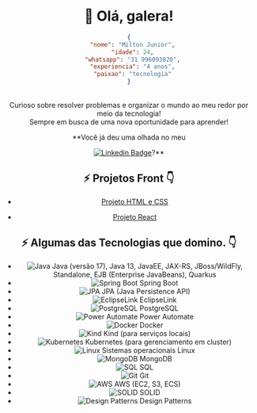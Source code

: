 

<h1 align="center"> 👋 Olá, galera!</h1>

<div style="text-align: center;">
  
```json
{
  "nome": "Milton Junior",
  "idade": 24,
  "whatsapp": "31 996093820",
  "experiencia": "4 anos",
  "paixao": "tecnologia"
}
```
<br>
Curioso sobre resolver problemas e organizar o mundo ao meu redor por meio da tecnologia! <br>Sempre em busca de uma nova oportunidade para aprender!<br>

**Você já deu uma olhada no meu 

 [![Linkedin Badge](https://img.shields.io/badge/-LinkedIn-blue?style=flat-square&logo=Linkedin&logoColor=white&link=https://www.linkedin.com/in/cabralmiltonjunior/)](https://www.linkedin.com/in/cabralmiltonjunior/)?** 

 
 <h2 align="center"> ⚡ Projetos Front 👇</h2>

- [Projeto HTML e CSS](https://visionary-gecko-925eb3.netlify.app/)


- [Projeto React](https://effervescent-malabi-e58d0c.netlify.app/)



<h2 align="center"> ⚡ Algumas das Tecnologias que domino. 👇</h2>


- ![Java](https://img.icons8.com/color/48/000000/java-coffee-cup-logo.png) Java (versão 17), Java 13, JavaEE, JAX-RS, JBoss/WildFly, Standalone, EJB (Enterprise JavaBeans), Quarkus
- ![Spring Boot](https://img.icons8.com/color/48/000000/spring-logo.png) Spring Boot
- ![JPA](https://img.icons8.com/color/48/000000/database-restore.png) JPA (Java Persistence API)
- ![EclipseLink](https://img.icons8.com/officel/48/000000/eclipse.png) EclipseLink
- ![PostgreSQL](https://img.icons8.com/color/48/000000/postgreesql.png) PostgreSQL
- ![Power Automate](https://img.icons8.com/color/48/000000/flow.png) Power Automate
- ![Docker](https://img.icons8.com/color/48/000000/docker.png) Docker
- ![Kind](https://img.icons8.com/color/48/000000/cloud.png) Kind (para serviços locais)
- ![Kubernetes](https://img.icons8.com/color/48/000000/kubernetes.png) Kubernetes (para gerenciamento em cluster)
- ![Linux](https://img.icons8.com/color/48/000000/linux.png) Sistemas operacionais Linux
- ![MongoDB](https://img.icons8.com/color/48/000000/mongodb.png) MongoDB
- ![SQL](https://img.icons8.com/dusk/48/000000/sql.png) SQL
- ![Git](https://img.icons8.com/color/48/000000/git.png) Git
- ![AWS](https://img.icons8.com/color/48/000000/amazon-web-services.png) AWS (EC2, S3, ECS)
- ![SOLID](https://img.icons8.com/color/48/000000/s.png) SOLID
- ![Design Patterns](https://img.icons8.com/color/48/000000/blueprint.png) Design Patterns







<div align="center">

</div>



